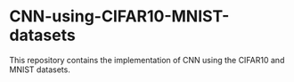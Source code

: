# CNN-using-CIFAR10-MNIST-datasets
This  repository contains the implementation of CNN using the CIFAR10 and MNIST datasets. 
